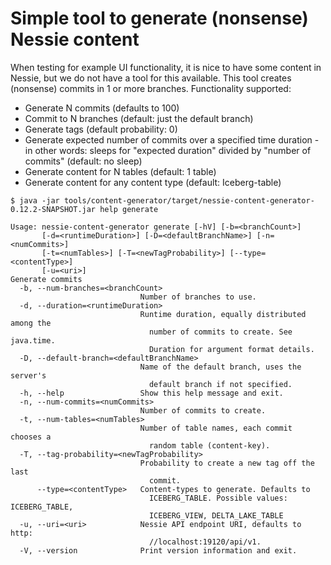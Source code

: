 # Simple tool to generate (nonsense) Nessie content

When testing for example UI functionality, it is nice to have some content in Nessie, but we
do not have a tool for this available. This tool creates (nonsense) commits in 1 or more branches.
Functionality supported:
* Generate N commits (defaults to 100)
* Commit to N branches (default: just the default branch)
* Generate tags (default probability: 0)
* Generate expected number of commits over a specified time duration - in other words: sleeps
for "expected duration" divided by "number of commits" (default: no sleep)
* Generate content for N tables (default: 1 table)
* Generate content for any content type (default: Iceberg-table)

```
$ java -jar tools/content-generator/target/nessie-content-generator-0.12.2-SNAPSHOT.jar help generate

Usage: nessie-content-generator generate [-hV] [-b=<branchCount>]
       [-d=<runtimeDuration>] [-D=<defaultBranchName>] [-n=<numCommits>]
       [-t=<numTables>] [-T=<newTagProbability>] [--type=<contentType>]
       [-u=<uri>]
Generate commits
  -b, --num-branches=<branchCount>
                             Number of branches to use.
  -d, --duration=<runtimeDuration>
                             Runtime duration, equally distributed among the
                               number of commits to create. See java.time.
                               Duration for argument format details.
  -D, --default-branch=<defaultBranchName>
                             Name of the default branch, uses the server's
                               default branch if not specified.
  -h, --help                 Show this help message and exit.
  -n, --num-commits=<numCommits>
                             Number of commits to create.
  -t, --num-tables=<numTables>
                             Number of table names, each commit chooses a
                               random table (content-key).
  -T, --tag-probability=<newTagProbability>
                             Probability to create a new tag off the last
                               commit.
      --type=<contentType>   Content-types to generate. Defaults to
                               ICEBERG_TABLE. Possible values: ICEBERG_TABLE,
                               ICEBERG_VIEW, DELTA_LAKE_TABLE
  -u, --uri=<uri>            Nessie API endpoint URI, defaults to http:
                               //localhost:19120/api/v1.
  -V, --version              Print version information and exit.
```

